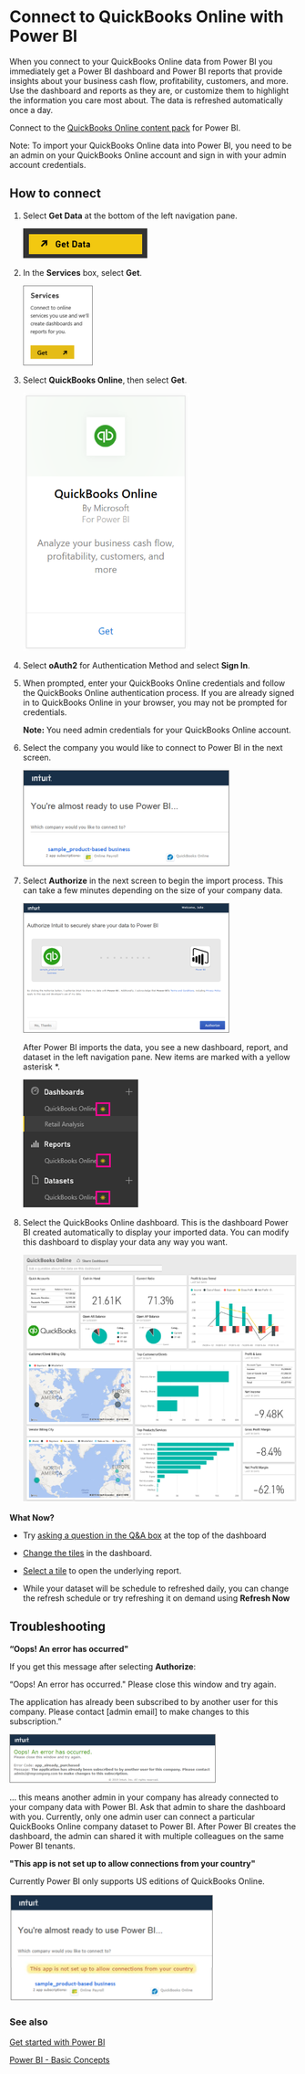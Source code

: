 <properties
   pageTitle="Connect to QuickBooks Online with Power BI"
   description="QuickBooks Online for Power BI"
   services="powerbi"
   documentationCenter=""
   authors="joeshoukry"
   manager="erikre"
   backup="maggiesMSFT"
   editor=""
   tags=""
   qualityFocus="no"
   qualityDate=""/>

<tags
   ms.service="powerbi"
   ms.devlang="NA"
   ms.topic="article"
   ms.tgt_pltfrm="NA"
   ms.workload="powerbi"
   ms.date="08/28/2017"
   ms.author="yshoukry"/>

# Connect to QuickBooks Online with Power BI

When you connect to your QuickBooks Online data from Power BI you immediately get a Power BI dashboard and Power BI reports that provide insights about your business cash flow, profitability, customers, and more. Use the dashboard and reports as they are, or customize them to highlight the information you care most about. The data is refreshed automatically once a day.

Connect to the [QuickBooks Online content pack](https://dxt.powerbi.com/getdata/services/quickbooks-online) for Power BI.

Note: To import your QuickBooks Online data into Power BI, you need to be an admin on your QuickBooks Online account and sign in with your admin account credentials.

## How to connect

1.  Select **Get Data** at the bottom of the left navigation pane.

    ![](media/powerbi-content-pack-quickbooks-online/PBI_GetData.png) 

2.  In the **Services** box, select **Get**.

    ![](media/powerbi-content-pack-quickbooks-online/PBI_GetServices.png) 

3.  Select **QuickBooks Online**, then select **Get**.

    ![](media/powerbi-content-pack-quickbooks-online/qbo.png)

4.  Select **oAuth2** for Authentication Method and select **Sign In**. 

5.  When prompted, enter your QuickBooks Online credentials and follow the QuickBooks Online authentication process. If you are already signed in to QuickBooks Online in your browser, you may not be prompted for credentials.

    **Note:** You need admin credentials for your QuickBooks Online account.

6.  Select the company you would like to connect to Power BI in the next screen.

    ![](media/powerbi-content-pack-quickbooks-online/PBI_QBO_Almost.png)

7.  Select **Authorize** in the next screen to begin the import process. This can take a few minutes depending on the size of your company data. 

    ![](media/powerbi-content-pack-quickbooks-online/PBI_QBO_AuthorizeSm.png)

    After Power BI imports the data, you see a new dashboard, report, and dataset in the left navigation pane. New items are marked with a yellow asterisk \*.

    ![](media/powerbi-content-pack-quickbooks-online/PBI_QBO_LeftNavNew.png)

8.  Select the QuickBooks Online dashboard. This is the dashboard Power BI created automatically to display your imported data. You can modify this dashboard to display your data any way you want. 

    ![](media/powerbi-content-pack-quickbooks-online/PBI_QBO_Dash.png)

**What Now?**

- Try [asking a question in the Q&A box](powerbi-service-q-and-a.md) at the top of the dashboard

- [Change the tiles](powerbi-service-edit-a-tile-in-a-dashboard.md) in the dashboard.

- [Select a tile](powerbi-service-dashboard-tiles.md) to open the underlying report.

- While your dataset will be schedule to refreshed daily, you can change the refresh schedule or try refreshing it on demand using **Refresh Now**

## Troubleshooting 

**“Oops! An error has occurred"**

If you get this message after selecting **Authorize**:

“Oops! An error has occurred." Please close this window and try again.

The application has already been subscribed to by another user for this company. Please contact [admin email] to make changes to this subscription.”

![](media/powerbi-content-pack-quickbooks-online/PBI_QBO_OopsSm.png)

... this means another admin in your company has already connected to your company data with Power BI. Ask that admin to share the dashboard with you. Currently, only one admin user can connect a particular QuickBooks Online company dataset to Power BI. After Power BI creates the dashboard, the admin can shared it with multiple colleagues on the same Power BI tenants.

**"This app is not set up to allow connections from your country"**

Currently Power BI only supports US editions of QuickBooks Online. 

![](media/powerbi-content-pack-quickbooks-online/PBI_QBO_CountryNotSupported.png)


### See also

[Get started with Power BI](powerbi-service-get-started.md)

[Power BI - Basic Concepts](powerbi-service-basic-concepts.md)
